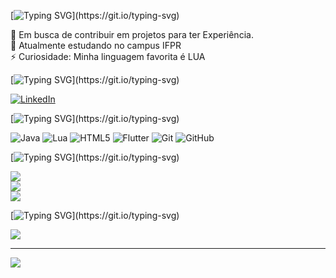 [![Typing SVG](https://readme-typing-svg.herokuapp.com?font=Press+Start+2P&pause=1000&color=D640E9&background=FF1B1B00&width=435&lines=Sobre+Mim!!)](https://git.io/typing-svg)



👯 Em busca de contribuir em projetos para ter Experiência.<br>🌱 Atualmente estudando no campus IFPR<br>⚡ Curiosidade: Minha linguagem favorita é LUA


[![Typing SVG](https://readme-typing-svg.herokuapp.com?font=Press+Start+2P&pause=1000&color=D640E9&background=FF1B1B00&width=435&lines=Sociais!!)](https://git.io/typing-svg)


[![LinkedIn](https://img.shields.io/badge/LinkedIn-%230077B5.svg?logo=linkedin&logoColor=white)](https://linkedin.com/in/HugoGsilvaa) 

[![Typing SVG](https://readme-typing-svg.herokuapp.com?font=Press+Start+2P&pause=1000&color=D640E9&background=FF1B1B00&width=435&lines=Tech+Stack!!)](https://git.io/typing-svg)

![Java](https://img.shields.io/badge/java-%23ED8B00.svg?style=for-the-badge&logo=openjdk&logoColor=white) ![Lua](https://img.shields.io/badge/lua-%232C2D72.svg?style=for-the-badge&logo=lua&logoColor=white) ![HTML5](https://img.shields.io/badge/html5-%23E34F26.svg?style=for-the-badge&logo=html5&logoColor=white) ![Flutter](https://img.shields.io/badge/Flutter-%2302569B.svg?style=for-the-badge&logo=Flutter&logoColor=white) ![Git](https://img.shields.io/badge/git-%23F05033.svg?style=for-the-badge&logo=git&logoColor=white) ![GitHub](https://img.shields.io/badge/github-%23121011.svg?style=for-the-badge&logo=github&logoColor=white)

[![Typing SVG](https://readme-typing-svg.herokuapp.com?font=Press+Start+2P&pause=1000&color=D640E9&background=FF1B1B00&width=435&lines=Status+Github!!)](https://git.io/typing-svg)


![](https://github-readme-stats.vercel.app/api?username=HugoGsilva&theme=dark&hide_border=false&include_all_commits=true&count_private=true)<br/>
![](https://github-readme-streak-stats.herokuapp.com/?user=HugoGsilva&theme=dark&hide_border=false)<br/>
![](https://github-readme-stats.vercel.app/api/top-langs/?username=HugoGsilva&theme=dark&hide_border=false&include_all_commits=true&count_private=true&layout=compact)

[![Typing SVG](https://readme-typing-svg.herokuapp.com?font=Press+Start+2P&pause=1000&color=D640E9&background=FF1B1B00&width=435&lines=trof%C3%A9us+github!!)](https://git.io/typing-svg)

![](https://github-profile-trophy.vercel.app/?username=HugoGsilva&theme=radical&no-frame=false&no-bg=false&margin-w=4)

---
[![](https://visitcount.itsvg.in/api?id=HugoGsilva&icon=7&color=1)](https://visitcount.itsvg.in)

<!-- Proudly created with GPRM ( https://gprm.itsvg.in ) -->
